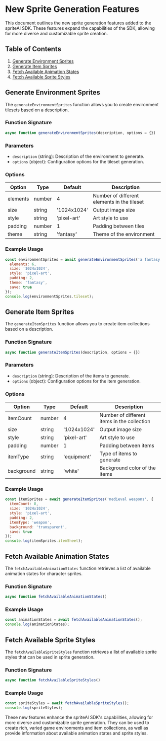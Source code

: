 # New Sprite Generation Features

This document outlines the new sprite generation features added to the spriteAI SDK. These features expand the capabilities of the SDK, allowing for more diverse and customizable sprite creation.

## Table of Contents
1. [Generate Environment Sprites](#generate-environment-sprites)
2. [Generate Item Sprites](#generate-item-sprites)
3. [Fetch Available Animation States](#fetch-available-animation-states)
4. [Fetch Available Sprite Styles](#fetch-available-sprite-styles)

## Generate Environment Sprites

The `generateEnvironmentSprites` function allows you to create environment tilesets based on a description.

### Function Signature
```javascript
async function generateEnvironmentSprites(description, options = {})
```

### Parameters
- `description` (string): Description of the environment to generate.
- `options` (object): Configuration options for the tileset generation.

### Options
| Option | Type | Default | Description |
|--------|------|---------|-------------|
| elements | number | 4 | Number of different elements in the tileset |
| size | string | '1024x1024' | Output image size |
| style | string | 'pixel-art' | Art style to use |
| padding | number | 1 | Padding between tiles |
| theme | string | 'fantasy' | Theme of the environment |

### Example Usage
```javascript
const environmentSprites = await generateEnvironmentSprites('a fantasy forest', {
  elements: 6,
  size: '1024x1024',
  style: 'pixel-art',
  padding: 2,
  theme: 'fantasy',
  save: true
});
console.log(environmentSprites.tileset);
```

## Generate Item Sprites

The `generateItemSprites` function allows you to create item collections based on a description.

### Function Signature
```javascript
async function generateItemSprites(description, options = {})
```

### Parameters
- `description` (string): Description of the items to generate.
- `options` (object): Configuration options for the item generation.

### Options
| Option | Type | Default | Description |
|--------|------|---------|-------------|
| itemCount | number | 4 | Number of different items in the collection |
| size | string | '1024x1024' | Output image size |
| style | string | 'pixel-art' | Art style to use |
| padding | number | 1 | Padding between items |
| itemType | string | 'equipment' | Type of items to generate |
| background | string | 'white' | Background color of the items |

### Example Usage
```javascript
const itemSprites = await generateItemSprites('medieval weapons', {
  itemCount: 8,
  size: '1024x1024',
  style: 'pixel-art',
  padding: 2,
  itemType: 'weapon',
  background: 'transparent',
  save: true
});
console.log(itemSprites.itemSheet);
```

## Fetch Available Animation States

The `fetchAvailableAnimationStates` function retrieves a list of available animation states for character sprites.

### Function Signature
```javascript
async function fetchAvailableAnimationStates()
```

### Example Usage
```javascript
const animationStates = await fetchAvailableAnimationStates();
console.log(animationStates);
```

## Fetch Available Sprite Styles

The `fetchAvailableSpriteStyles` function retrieves a list of available sprite styles that can be used in sprite generation.

### Function Signature
```javascript
async function fetchAvailableSpriteStyles()
```

### Example Usage
```javascript
const spriteStyles = await fetchAvailableSpriteStyles();
console.log(spriteStyles);
```

These new features enhance the spriteAI SDK's capabilities, allowing for more diverse and customizable sprite generation. They can be used to create rich, varied game environments and item collections, as well as provide information about available animation states and sprite styles.